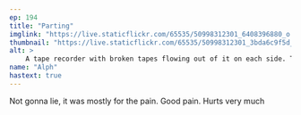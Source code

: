 ```yaml
---
ep: 194
title: "Parting"
imglink: "https://live.staticflickr.com/65535/50998312301_6408396880_o.jpg"
thumbnail: "https://live.staticflickr.com/65535/50998312301_3bda6c9f5d_q.jpg"
alt: >
    A tape recorder with broken tapes flowing out of it on each side. The tape bears the name 'The Magnus Archives - Parting' on it. The broken tapes are represent the link between Jon and Martin breaking.
name: "Alph"
hastext: true
---
```

Not gonna lie, it was mostly for the pain. Good pain. Hurts very much